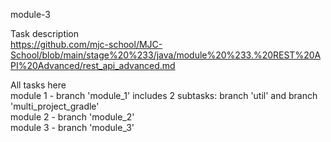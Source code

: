 module-3
 
Task description    
https://github.com/mjc-school/MJC-School/blob/main/stage%20%233/java/module%20%233.%20REST%20API%20Advanced/rest_api_advanced.md

All tasks here  
module 1 - branch 'module_1' includes 2 subtasks: branch 'util' and branch 'multi_project_gradle'  
module 2 - branch 'module_2'  
module 3 - branch 'module_3'  